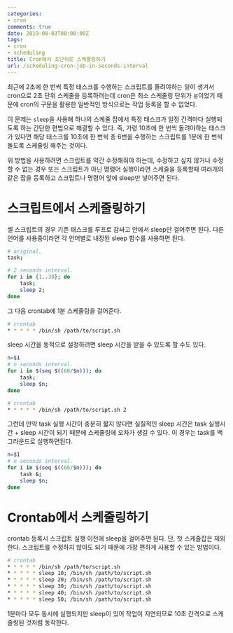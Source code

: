 ```yaml
---
categories:
- cron
comments: true
date: 2019-08-03T00:00:00Z
tags:
- cron
- scheduling
title: Cron에서 초단위로 스케줄링하기
url: /scheduling-cron-job-in-seconds-interval
---
```


최근에 2초에 한 번씩 특정 태스크를 수행하는 스크립트를 돌려야하는 일이 생겨서 cron으로 2초 단위 스케줄을 등록하려는데 cron은 최소 스케줄링 단위가 `분`이었기 때문에 cron의 구문을 활용한 일반적인 방식으로는 작업 등록을 할 수 없었다.

이 문제는 `sleep`을 사용해 하나의 스케줄 잡에서 특정 태스크가 일정 간격마다 실행되도록 하는 간단한 편법으로 해결할 수 있다. 즉, 가령 10초에 한 번씩 돌려야하는 태스크가 있다면 해당 태스크를 10초에 한 번씩 총 6번을 수행하는 스크립트를 1분에 한 번씩 돌도록 스케줄링 해주는 것이다.

위 방법을 사용하려면 스크립트를 약간 수정해줘야 하는데, 수정하고 싶지 않거나 수정할 수 없는 경우 또는 스크립트가 아닌 명령어 실행이라면 스케줄을 등록할때 여러개의 같은 잡을 등록하고 스크립트나 명령어 앞에 sleep만 넣어주면 된다.

# 스크립트에서 스케줄링하기

셸 스크립트의 경우 기존 태스크를 루프로 감싸고 안에서 sleep만 걸어주면 된다. 다른 언어를 사용중이라면 각 언어별로 내장된 sleep 함수를 사용하면 된다.

```sh
# original.
task;

# 2 seconds interval.
for i in {1..30}; do
    task;
    sleep 2;
done
```

그 다음 crontab에 1분 스케줄링을 걸어준다.

```sh
# crontab
* * * * * /bin/sh /path/to/script.sh
```

sleep 시간을 동적으로 설정하려면 sleep 시간을 받을 수 있도록 할 수도 있다.

```sh
n=$1
# n seconds interval.
for i in $(seq $((60/$n))); do
    task;
    sleep $n;
done
```

```sh
# crontab
* * * * * /bin/sh /path/to/script.sh 2
```

그런데 만약 task 실행 시간이 충분히 짧지 않다면 실질적인 sleep 시간은 task 실행시간 + sleep 시간이 되기 때문에 스케줄링에 오차가 생길 수 있다. 이 경우는 task를 백그라운드로 실행하면된다.

```sh
n=$1
# n seconds interval.
for i in $(seq $((60/$n))); do
    task &;
    sleep $n;
done
```

# Crontab에서 스케줄링하기

crontab 등록시 스크립트 실행 이전에 sleep을 걸어주면 된다. 단, 첫 스케줄잡은 제외한다. 스크립트를 수정하지 않아도 되기 때문에 가장 편하게 사용할 수 있는 방법이다.

```sh
# crontab
* * * * * /bin/sh /path/to/script.sh
* * * * * sleep 10; /bin/sh /path/to/script.sh
* * * * * sleep 20; /bin/sh /path/to/script.sh
* * * * * sleep 30; /bin/sh /path/to/script.sh
* * * * * sleep 40; /bin/sh /path/to/script.sh
* * * * * sleep 50; /bin/sh /path/to/script.sh
```

1분마다 모두 동시에 실행되지만 sleep이 있어 작업이 지연되므로 10초 간격으로 스케줄링된 것처럼 동작한다.